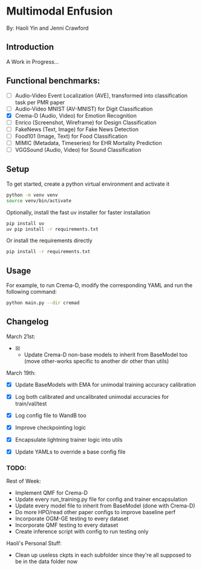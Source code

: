 # Multimodal Enfusion

By: Haoli Yin and Jenni Crawford

## Introduction

A Work in Progress...

## Functional benchmarks: 
- [ ] Audio-Video Event Localization (AVE), transformed into classification task per PMR paper
- [ ] Audio-Video MNIST (AV-MNIST) for Digit Classification
- [X] Crema-D (Audio, Video) for Emotion Recognition
- [ ] Enrico (Screenshot, Wireframe) for Design Classification
- [ ] FakeNews (Text, Image) for Fake News Detection
- [ ] Food101 (Image, Text) for Food Classification
- [ ] MIMIC (Metadata, Timeseries) for EHR Mortality Prediction
- [ ] VGGSound (Audio, Video) for Sound Classification

## Setup

To get started, create a python virtual environment and activate it
```bash
python -m venv venv
source venv/bin/activate
```

Optionally, install the fast uv installer for faster installation
```bash
pip install uv
uv pip install -r requirements.txt
```

Or install the requirements directly
```bash
pip install -r requirements.txt
```

## Usage

For example, to run Crema-D, modify the corresponding YAML and run the following command:
```bash
python main.py --dir cremad
```

## Changelog

March 21st: 
- [X] - Update Crema-D non-base models to inherit from BaseModel too (move other-works specific to another dir other than utils)

March 19th:
- [x] Update BaseModels with EMA for unimodal training accuracy calibration
- [x] Log both calibrated and uncalibrated unimodal accuracies for train/val/test
- [x] Log config file to WandB too
- [x] Improve checkpointing logic
- [x] Encapsulate lightning trainer logic into utils
- [x] Update YAMLs to override a base config file


### TODO: 

Rest of Week:

- Implement QMF for Crema-D
- Update every run_training.py file for config and trainer encapsulation
- Update every model file to inherit from BaseModel (done with Crema-D)
- Do more HPO/read other paper configs to improve baseline perf
- Incorporate OGM-GE testing to every dataset
- Incorporate QMF testing to every dataset
- Create inference script with config to run testing only

Haoli's Personal Stuff: 
- Clean up useless ckpts in each subfolder since they're all supposed to be in the data folder now


